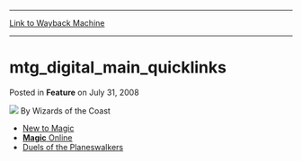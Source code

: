 
---
[Link to Wayback Machine](https://web.archive.org/web/20211027225801/https://magic.wizards.com/en/articles/archive/feature/mtgdigitalmainquicklinks-2008-07-31)

[_metadata_:author]:- "Wizards of the Coast"
[_metadata_:description]:- "New to Magic Magic Online Duels of the Planeswalkers"
[_metadata_:generator]:- "Drupal 7 (http://drupal.org)"
[_metadata_:node]:- "633496"
[_metadata_:publish_date]:- "2008-07-31"
[_metadata_:source]:- "div-main-content"
[_metadata_:title]:- "mtg_digital_main_quicklinks"
[_metadata_:wayback_capture_timestamp]:- "2021-10-27 22:58:01"
[_metadata_:wayback_raw_url]:- "https://web.archive.org/web/20211027225801id_/https://magic.wizards.com/en/articles/archive/feature/mtgdigitalmainquicklinks-2008-07-31"
[_metadata_:wayback_url]:- "https://magic.wizards.com/en/articles/archive/feature/mtgdigitalmainquicklinks-2008-07-31"
---


mtg\_digital\_main\_quicklinks
==============================



 Posted in **Feature**
 on July 31, 2008 






![](https://media.magic.wizards.com/styles/auth_small/public/images/person/wizards_author.jpg)
By Wizards of the Coast











* [New to Magic](http://archive.wizards.com/Magic/TCG/NewtoMagic.aspx?x=mtg/tcg/newtomagic/whatismagic)
* [**Magic** Online](http://archive.wizards.com/Magic/Magazine/Article.aspx?x=Magic/Digital/MagicOnline.aspx)
* [Duels of the Planeswalkers](http://archive.wizards.com/Magic/Magazine/Article.aspx?x=Magic/Digital/DuelsOfThePlaneswalkers.aspx)






